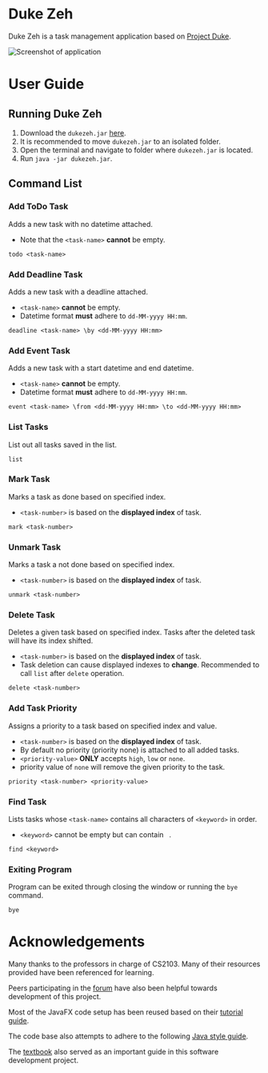 # Duke Zeh

Duke Zeh is a task management application based on [Project Duke](https://nus-cs2103-ay1920s1.github.io/website/se-book-adapted/projectDuke/index.html).

![Screenshot of application](https://kohguanzeh.github.io/ip/Ui.png)

# User Guide

## Running Duke Zeh
1. Download the `dukezeh.jar` [here](https://github.com/KohGuanZeh/ip/releases/tag/A-Release).
2. It is recommended to move `dukezeh.jar` to an isolated folder.
3. Open the terminal and navigate to folder where `dukezeh.jar` is located.
4. Run `java -jar dukezeh.jar`.

## Command List

### Add ToDo Task
Adds a new task with no datetime attached.
- Note that the `<task-name>` **cannot** be empty.

```
todo <task-name>
```

### Add Deadline Task
Adds a new task with a deadline attached.
- `<task-name>` **cannot** be empty.
- Datetime format **must** adhere to `dd-MM-yyyy HH:mm`.

```
deadline <task-name> \by <dd-MM-yyyy HH:mm>
```

### Add Event Task
Adds a new task with a start datetime and end datetime.
- `<task-name>` **cannot** be empty.
- Datetime format **must** adhere to `dd-MM-yyyy HH:mm`.

```
event <task-name> \from <dd-MM-yyyy HH:mm> \to <dd-MM-yyyy HH:mm>
```

### List Tasks
List out all tasks saved in the list.

```
list
```

### Mark Task
Marks a task as done based on specified index.
- `<task-number>` is based on the **displayed index** of task.

```
mark <task-number>
```

### Unmark Task
Marks a task a not done based on specified index.
- `<task-number>` is based on the **displayed index** of task.

```
unmark <task-number>
```

### Delete Task
Deletes a given task based on specified index. Tasks after the deleted task will have its index shifted.
- `<task-number>` is based on the **displayed index** of task.
- Task deletion can cause displayed indexes to **change**. Recommended to call `list` after `delete` operation.

```
delete <task-number>
```

### Add Task Priority
Assigns a priority to a task based on specified index and value.
- `<task-number>` is based on the **displayed index** of task.
- By default no priority (priority none) is attached to all added tasks.
- `<priority-value>` **ONLY** accepts `high`, `low` or `none`.
- priority value of `none` will remove the given priority to the task.

```
priority <task-number> <priority-value>
```

### Find Task
Lists tasks whose `<task-name>` contains all characters of `<keyword>` in order.
- `<keyword>` cannot be empty but can contain ` `.

```
find <keyword>
```

### Exiting Program
Program can be exited through closing the window or running the `bye` command.

```
bye
```

# Acknowledgements
Many thanks to the professors in charge of CS2103. Many of their resources provided have been referenced for learning.

Peers participating in the [forum](https://github.com/nus-cs2103-AY2324S2/forum/issues) have also been helpful towards development of this project.

Most of the JavaFX code setup has been reused based on their [tutorial guide](https://se-education.org/guides/tutorials/javaFxPart1.html).

The code base also attempts to adhere to the following [Java style guide](https://se-education.org/guides/conventions/java/index.html#java-coding-standard-all).

The [textbook](https://nus-cs2103-ay2324s2.github.io/website/se-book-adapted/index.html) also served as an important guide in this software development project.
